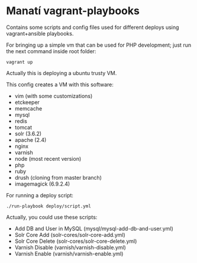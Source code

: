 Manatí vagrant-playbooks
========================

Contains some scripts and config files used for different deploys using vagrant+ansible playbooks.

For bringing up a simple vm that can be used for PHP development; just run the next command inside root folder:

    vagrant up

Actually this is deploying a ubuntu trusty VM.

This config creates a VM with this software:
 - vim (with some customizations)
 - etckeeper
 - memcache
 - mysql
 - redis
 - tomcat
 - solr (3.6.2)
 - apache (2.4)
 - nginx
 - varnish
 - node (most recent version)
 - php
 - ruby
 - drush (cloning from master branch)
 - imagemagick (6.9.2.4)

For running a deploy script:

    ./run-playbook deploy/script.yml
    
Actually, you could use these scripts:
 - Add DB and User in MySQL (mysql/mysql-add-db-and-user.yml)
 - Solr Core Add (solr-cores/solr-core-add.yml)
 - Solr Core Delete (solr-cores/solr-core-delete.yml)
 - Varnish Disable (varnish/varnish-disable.yml)
 - Varnish Enable (varnish/varnish-enable.yml)
